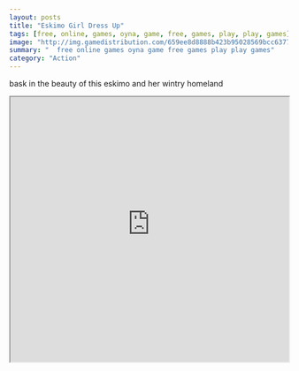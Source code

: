 ```yaml
---
layout: posts
title: "Eskimo Girl Dress Up"
tags: [free, online, games, oyna, game, free, games, play, play, games]
image: "http://img.gamedistribution.com/659ee8d8888b423b95028569bcc63772.jpg"
summary: "  free online games oyna game free games play play games"
category: "Action"
---
```


bask in the beauty of this eskimo and her wintry homeland

<iframe width="100%" height="480px;" src="http://flash.gamedistribution.com?game=659ee8d8888b423b95028569bcc63772"></iframe>